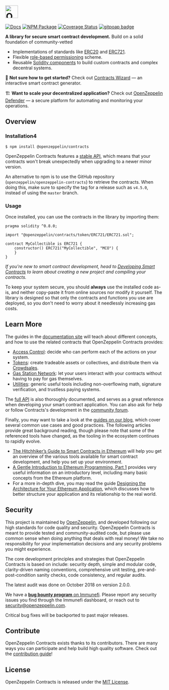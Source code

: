 # <img src="logo.svg" alt="OpenZeppelin" height="40px">

[![Docs](https://img.shields.io/badge/docs-%F0%9F%93%84-blue)](https://docs.openzeppelin.com/contracts)
[![NPM Package](https://img.shields.io/npm/v/@openzeppelin/contracts.svg)](https://www.npmjs.org/package/@openzeppelin/contracts)
[![Coverage Status](https://codecov.io/gh/OpenZeppelin/openzeppelin-contracts/graph/badge.svg)](https://codecov.io/gh/OpenZeppelin/openzeppelin-contracts)
[![gitpoap badge](https://public-api.gitpoap.io/v1/repo/OpenZeppelin/openzeppelin-contracts/badge)](https://www.gitpoap.io/gh/OpenZeppelin/openzeppelin-contracts)

**A library for secure smart contract development.** Build on a solid foundation of community-vetted 

 * Implementations of standards like [ERC20](https://docs.openzeppelin.com/contracts/erc20) and [ERC721](https://docs.openzeppelin.com/contracts/erc721).
 * Flexible [role-based permissioning](https://docs.openzeppelin.com/contracts/access-control) scheme.
 * Reusable [Solidity components](https://docs.openzeppelin.com/contracts/utilities) to build custom contracts and complex decentral systems.

:mage: **Not sure how to get started?** Check out [Contracts Wizard](https://wizard.openzeppelin.com/) — an interactive smart contract generator.

:building_construction: **Want to scale your decentralized application?** Check out [OpenZeppelin Defender](https://openzeppelin.com/defender) — a secure platform for automating and monitoring your operations.

## Overview

### Installation4

```console
$ npm install @openzeppelin/contracts
```

OpenZeppelin Contracts features a [stable API](https://docs.openzeppelin.com/contracts/releases-stability#api-stability), which means that your contracts won't break unexpectedly when upgrading to a newer minor version.

An alternative to npm is to use the GitHub repository (`openzeppelin/openzeppelin-contracts`) to retrieve the contracts. When doing this, make sure to specify the tag for a release such as `v4.5.0`, instead of using the `master` branch.

### Usage

Once installed, you can use the contracts in the library by importing them:

```solidity
pragma solidity ^0.8.0;

import "@openzeppelin/contracts/token/ERC721/ERC721.sol";

contract MyCollectible is ERC721 {
    constructor() ERC721("MyCollectible", "MCO") {
    }
}
```

_If you're new to smart contract development, head to [Developing Smart Contracts](https://docs.openzeppelin.com/learn/developing-smart-contracts) to learn about creating a new project and compiling your contracts._

To keep your system secure, you should **always** use the installed code as-is, and neither copy-paste it from online sources nor modify it yourself. The library is designed so that only the contracts and functions you use are deployed, so you don't need to worry about it needlessly increasing gas costs.

## Learn More

The guides in the [documentation site](https://docs.openzeppelin.com/contracts) will teach about different concepts, and how to use the related contracts that OpenZeppelin Contracts provides:

* [Access Control](https://docs.openzeppelin.com/contracts/access-control): decide who can perform each of the actions on your system.
* [Tokens](https://docs.openzeppelin.com/contracts/tokens): create tradeable assets or collectives, and distribute them via [Crowdsales](https://docs.openzeppelin.com/contracts/crowdsales).
* [Gas Station Network](https://docs.openzeppelin.com/contracts/gsn): let your users interact with your contracts without having to pay for gas themselves.
* [Utilities](https://docs.openzeppelin.com/contracts/utilities): generic useful tools including non-overflowing math, signature verification, and trustless paying systems.

The [full API](https://docs.openzeppelin.com/contracts/api/token/ERC20) is also thoroughly documented, and serves as a great reference when developing your smart contract application. You can also ask for help or follow Contracts's development in the [community forum](https://forum.openzeppelin.com).

Finally, you may want to take a look at the [guides on our blog](https://blog.openzeppelin.com/guides), which cover several common use cases and good practices. The following articles provide great background reading, though please note that some of the referenced tools have changed, as the tooling in the ecosystem continues to rapidly evolve.

* [The Hitchhiker’s Guide to Smart Contracts in Ethereum](https://blog.openzeppelin.com/the-hitchhikers-guide-to-smart-contracts-in-ethereum-848f08001f05) will help you get an overview of the various tools available for smart contract development, and help you set up your environment.
* [A Gentle Introduction to Ethereum Programming, Part 1](https://blog.openzeppelin.com/a-gentle-introduction-to-ethereum-programming-part-1-783cc7796094) provides very useful information on an introductory level, including many basic concepts from the Ethereum platform.
* For a more in-depth dive, you may read the guide [Designing the Architecture for Your Ethereum Application](https://blog.openzeppelin.com/designing-the-architecture-for-your-ethereum-application-9cec086f8317), which discusses how to better structure your application and its relationship to the real world.

## Security

This project is maintained by [OpenZeppelin](https://openzeppelin.com), and developed following our high standards for code quality and security. OpenZeppelin Contracts is meant to provide tested and community-audited code, but please use common sense when doing anything that deals with real money! We take no responsibility for your implementation decisions and any security problems you might experience.

The core development principles and strategies that OpenZeppelin Contracts is based on include: security  depth, simple and modular code, clarity-driven naming conventions, comprehensive unit testing, pre-and-post-condition sanity checks, code consistency, and regular audits.

The latest audit was done on October 2018 on version 2.0.0.

We have a [**bug bounty program** on Immunefi](https://www.immunefi.com/bounty/openzeppelin). Please report any security issues you find through the Immunefi dashboard, or reach out to security@openzeppelin.com.

Critical bug fixes will be backported to past major releases.

## Contribute

OpenZeppelin Contracts exists thanks to its contributors. There are many ways you can participate and help build high quality software. Check out the [contribution guide](CONTRIBUTING.md)!

## License

OpenZeppelin Contracts is released under the [MIT License](LICENSE).
